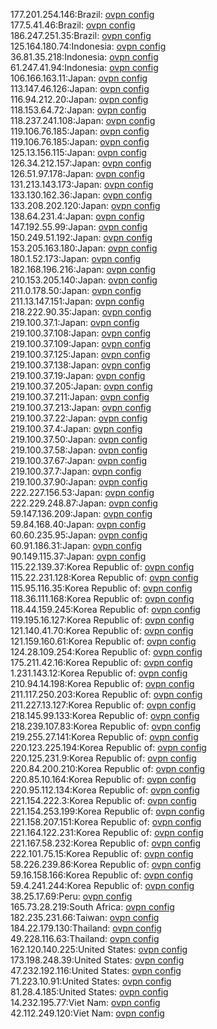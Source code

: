 177.201.254.146:Brazil: [ovpn config](vpn/177_201_254_146.ovpn)  
177.5.41.46:Brazil: [ovpn config](vpn/177_5_41_46.ovpn)  
186.247.251.35:Brazil: [ovpn config](vpn/186_247_251_35.ovpn)  
125.164.180.74:Indonesia: [ovpn config](vpn/125_164_180_74.ovpn)  
36.81.35.218:Indonesia: [ovpn config](vpn/36_81_35_218.ovpn)  
61.247.41.94:Indonesia: [ovpn config](vpn/61_247_41_94.ovpn)  
106.166.163.11:Japan: [ovpn config](vpn/106_166_163_11.ovpn)  
113.147.46.126:Japan: [ovpn config](vpn/113_147_46_126.ovpn)  
116.94.212.20:Japan: [ovpn config](vpn/116_94_212_20.ovpn)  
118.153.64.72:Japan: [ovpn config](vpn/118_153_64_72.ovpn)  
118.237.241.108:Japan: [ovpn config](vpn/118_237_241_108.ovpn)  
119.106.76.185:Japan: [ovpn config](vpn/119_106_76_185.ovpn)  
119.106.76.185:Japan: [ovpn config](vpn/119_106_76_185.ovpn)  
125.13.156.115:Japan: [ovpn config](vpn/125_13_156_115.ovpn)  
126.34.212.157:Japan: [ovpn config](vpn/126_34_212_157.ovpn)  
126.51.97.178:Japan: [ovpn config](vpn/126_51_97_178.ovpn)  
131.213.143.173:Japan: [ovpn config](vpn/131_213_143_173.ovpn)  
133.130.162.36:Japan: [ovpn config](vpn/133_130_162_36.ovpn)  
133.208.202.120:Japan: [ovpn config](vpn/133_208_202_120.ovpn)  
138.64.231.4:Japan: [ovpn config](vpn/138_64_231_4.ovpn)  
147.192.55.99:Japan: [ovpn config](vpn/147_192_55_99.ovpn)  
150.249.51.192:Japan: [ovpn config](vpn/150_249_51_192.ovpn)  
153.205.163.180:Japan: [ovpn config](vpn/153_205_163_180.ovpn)  
180.1.52.173:Japan: [ovpn config](vpn/180_1_52_173.ovpn)  
182.168.196.216:Japan: [ovpn config](vpn/182_168_196_216.ovpn)  
210.153.205.140:Japan: [ovpn config](vpn/210_153_205_140.ovpn)  
211.0.178.50:Japan: [ovpn config](vpn/211_0_178_50.ovpn)  
211.13.147.151:Japan: [ovpn config](vpn/211_13_147_151.ovpn)  
218.222.90.35:Japan: [ovpn config](vpn/218_222_90_35.ovpn)  
219.100.37.1:Japan: [ovpn config](vpn/219_100_37_1.ovpn)  
219.100.37.108:Japan: [ovpn config](vpn/219_100_37_108.ovpn)  
219.100.37.109:Japan: [ovpn config](vpn/219_100_37_109.ovpn)  
219.100.37.125:Japan: [ovpn config](vpn/219_100_37_125.ovpn)  
219.100.37.138:Japan: [ovpn config](vpn/219_100_37_138.ovpn)  
219.100.37.19:Japan: [ovpn config](vpn/219_100_37_19.ovpn)  
219.100.37.205:Japan: [ovpn config](vpn/219_100_37_205.ovpn)  
219.100.37.211:Japan: [ovpn config](vpn/219_100_37_211.ovpn)  
219.100.37.213:Japan: [ovpn config](vpn/219_100_37_213.ovpn)  
219.100.37.22:Japan: [ovpn config](vpn/219_100_37_22.ovpn)  
219.100.37.4:Japan: [ovpn config](vpn/219_100_37_4.ovpn)  
219.100.37.50:Japan: [ovpn config](vpn/219_100_37_50.ovpn)  
219.100.37.58:Japan: [ovpn config](vpn/219_100_37_58.ovpn)  
219.100.37.67:Japan: [ovpn config](vpn/219_100_37_67.ovpn)  
219.100.37.7:Japan: [ovpn config](vpn/219_100_37_7.ovpn)  
219.100.37.90:Japan: [ovpn config](vpn/219_100_37_90.ovpn)  
222.227.156.53:Japan: [ovpn config](vpn/222_227_156_53.ovpn)  
222.229.248.87:Japan: [ovpn config](vpn/222_229_248_87.ovpn)  
59.147.136.209:Japan: [ovpn config](vpn/59_147_136_209.ovpn)  
59.84.168.40:Japan: [ovpn config](vpn/59_84_168_40.ovpn)  
60.60.235.95:Japan: [ovpn config](vpn/60_60_235_95.ovpn)  
60.91.186.31:Japan: [ovpn config](vpn/60_91_186_31.ovpn)  
90.149.115.37:Japan: [ovpn config](vpn/90_149_115_37.ovpn)  
115.22.139.37:Korea Republic of: [ovpn config](vpn/115_22_139_37.ovpn)  
115.22.231.128:Korea Republic of: [ovpn config](vpn/115_22_231_128.ovpn)  
115.95.116.35:Korea Republic of: [ovpn config](vpn/115_95_116_35.ovpn)  
118.36.111.168:Korea Republic of: [ovpn config](vpn/118_36_111_168.ovpn)  
118.44.159.245:Korea Republic of: [ovpn config](vpn/118_44_159_245.ovpn)  
119.195.16.127:Korea Republic of: [ovpn config](vpn/119_195_16_127.ovpn)  
121.140.41.70:Korea Republic of: [ovpn config](vpn/121_140_41_70.ovpn)  
121.159.160.61:Korea Republic of: [ovpn config](vpn/121_159_160_61.ovpn)  
124.28.109.254:Korea Republic of: [ovpn config](vpn/124_28_109_254.ovpn)  
175.211.42.16:Korea Republic of: [ovpn config](vpn/175_211_42_16.ovpn)  
1.231.143.12:Korea Republic of: [ovpn config](vpn/1_231_143_12.ovpn)  
210.94.14.198:Korea Republic of: [ovpn config](vpn/210_94_14_198.ovpn)  
211.117.250.203:Korea Republic of: [ovpn config](vpn/211_117_250_203.ovpn)  
211.227.13.127:Korea Republic of: [ovpn config](vpn/211_227_13_127.ovpn)  
218.145.99.133:Korea Republic of: [ovpn config](vpn/218_145_99_133.ovpn)  
218.239.107.83:Korea Republic of: [ovpn config](vpn/218_239_107_83.ovpn)  
219.255.27.141:Korea Republic of: [ovpn config](vpn/219_255_27_141.ovpn)  
220.123.225.194:Korea Republic of: [ovpn config](vpn/220_123_225_194.ovpn)  
220.125.231.9:Korea Republic of: [ovpn config](vpn/220_125_231_9.ovpn)  
220.84.200.210:Korea Republic of: [ovpn config](vpn/220_84_200_210.ovpn)  
220.85.10.164:Korea Republic of: [ovpn config](vpn/220_85_10_164.ovpn)  
220.95.112.134:Korea Republic of: [ovpn config](vpn/220_95_112_134.ovpn)  
221.154.222.3:Korea Republic of: [ovpn config](vpn/221_154_222_3.ovpn)  
221.154.253.199:Korea Republic of: [ovpn config](vpn/221_154_253_199.ovpn)  
221.158.207.151:Korea Republic of: [ovpn config](vpn/221_158_207_151.ovpn)  
221.164.122.231:Korea Republic of: [ovpn config](vpn/221_164_122_231.ovpn)  
221.167.58.232:Korea Republic of: [ovpn config](vpn/221_167_58_232.ovpn)  
222.101.75.15:Korea Republic of: [ovpn config](vpn/222_101_75_15.ovpn)  
58.226.239.86:Korea Republic of: [ovpn config](vpn/58_226_239_86.ovpn)  
59.16.158.166:Korea Republic of: [ovpn config](vpn/59_16_158_166.ovpn)  
59.4.241.244:Korea Republic of: [ovpn config](vpn/59_4_241_244.ovpn)  
38.25.17.69:Peru: [ovpn config](vpn/38_25_17_69.ovpn)  
165.73.28.219:South Africa: [ovpn config](vpn/165_73_28_219.ovpn)  
182.235.231.66:Taiwan: [ovpn config](vpn/182_235_231_66.ovpn)  
184.22.179.130:Thailand: [ovpn config](vpn/184_22_179_130.ovpn)  
49.228.116.63:Thailand: [ovpn config](vpn/49_228_116_63.ovpn)  
162.120.140.225:United States: [ovpn config](vpn/162_120_140_225.ovpn)  
173.198.248.39:United States: [ovpn config](vpn/173_198_248_39.ovpn)  
47.232.192.116:United States: [ovpn config](vpn/47_232_192_116.ovpn)  
71.223.10.91:United States: [ovpn config](vpn/71_223_10_91.ovpn)  
81.28.4.185:United States: [ovpn config](vpn/81_28_4_185.ovpn)  
14.232.195.77:Viet Nam: [ovpn config](vpn/14_232_195_77.ovpn)  
42.112.249.120:Viet Nam: [ovpn config](vpn/42_112_249_120.ovpn)  

